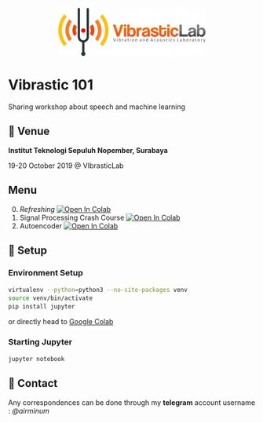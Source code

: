 <p align="center">
  <img src="assets/img/vibrastic.jpg">
</p>

# Vibrastic 101

Sharing workshop about speech and machine learning

## :triangular_flag_on_post: Venue

**Institut Teknologi Sepuluh Nopember, Surabaya**

19-20 October 2019 @ VIbrasticLab


## Menu

0. _Refreshing_ [![Open In Colab](https://colab.research.google.com/assets/colab-badge.svg)]()
1. Signal Processing Crash Course [![Open In Colab](https://colab.research.google.com/assets/colab-badge.svg)](https://colab.research.google.com/drive/1rl9C7hkD82psHUsDktWmcjBpS3KcAmmF)
2. Autoencoder [![Open In Colab](https://colab.research.google.com/assets/colab-badge.svg)]()

## :wrench: Setup
### Environment Setup
```bash
virtualenv --python=python3 --no-site-packages venv
source venv/bin/activate
pip install jupyter
```

or directly head to [Google Colab](https://colab.research.google.com)

### Starting Jupyter
```bash
jupyter notebook
```

## :email: Contact 

Any correspondences can be done through my **telegram** account username : *@airminum*
